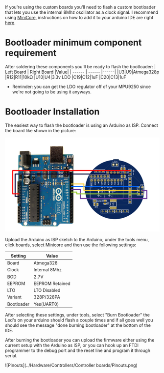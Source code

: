  
 If you're using the custom boards you'll need to flash a custom bootloader that lets you use the internal 8Mhz oscillator as a clock signal. I recommend using [MiniCore][MiniCore], instructions on how to add it to your arduino IDE are right [here][installMiniCore].

# Bootloader minimum component requirement
After soldering these components you'll be ready to flash the bootloader:
| Left Board | Right Board |Value|
| ------ | ------ |------|
|U3|U9|Atmega328p
|R12|R11|10kΩ
|U10|U4|3.3v LDO
|C19|C12|1uF
|C20|C13|1uF

 - Reminder: you can get the LDO regulator off of your MPU9250 since we're not going to be using it anyways.

# Bootloader Installation

The easiest way to flash the bootloader is using an Arduino as ISP. Connect the board like shown in the picture:

![ArduinoAsISP](img/ArduinoasISP.png)

Upload the Arduino as ISP sketch to the Arduino, under the tools menu, click boards, select Minicore and then use the following settings:

| Setting | Value |
| ------ | ------ |
|Board|Atmega328|
|Clock|Internal 8Mhz|
|BOD|2.7V|
|EEPROM|EEPROM Retained|
|LTO|LTO Disabled|
|Variant|328P/328PA|
|Bootloader|Yes(UART0)|

After selecting these settings, under tools, select "Burn Bootloader" the Led's on your arduino should flash a couple times and if all goes well you should see the message "done burning bootloader" at the bottom of the IDE.

After burning the bootloader you can upload the firmware either using the current setup with the Arduino as ISP, or you can hook up an FTDI programmer to the debug port and the reset line and program it through serial.

![Pinouts](../Hardware/Controllers/Controller boards/Pinouts.png)

   [MiniCore]: <https://github.com/MCUdude/MiniCore>
   [installMiniCore]: <https://github.com/MCUdude/MiniCore#how-to-install>
